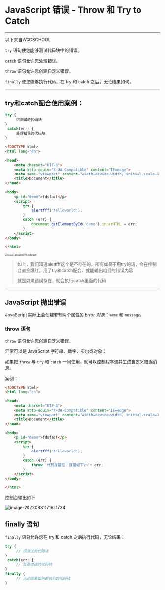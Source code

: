 # JavaScript 错误 - Throw 和 Try to Catch

---

以下来自W3CSCHOOL

`try` 语句使您能够测试代码块中的错误。

`catch` 语句允许您处理错误。

`throw` 语句允许您创建自定义错误。

`finally` 使您能够执行代码，在 try 和 catch 之后，无论结果如何。





---



## try和catch配合使用案例：

```js
try {
     供测试的代码块
}
 catch(err) {
     处理错误的代码块
} 
```



```html
<!DOCTYPE html>
<html lang="en">

<head>
    <meta charset="UTF-8">
    <meta http-equiv="X-UA-Compatible" content="IE=edge">
    <meta name="viewport" content="width=device-width, initial-scale=1.0">
    <title>Document</title>
</head>

<body>
    <p id="demo">fdsfadf</p>
    <script>
        try {
            alertfff('helloworld');
        }
        catch (err) {
            document.getElementById('demo').innerHTML = err;
        }
    </script>
</body>

</html>
```

<img src="https://static.meowrain.cn/i/2022/08/31/r9dsyi-3.png" alt="image-20220831164840426" style="zoom:50%;" />

> 如上，我们知道alertfff这个是不存在的，所有如果不用try的话，会在控制台直接爆红，用了try和catch配合，就能输出咱们的错误内容
>
> 就是如果错误存在，就会执行catch里面的代码





---



## JavaScript 抛出错误

JavaScript 实际上会创建带有两个属性的 *Error 对象*：`name` 和 `message`。

### throw 语句

`throw` 语句允许您创建自定义错误。

异常可以是 JavaScript 字符串、数字、布尔或对象：

如果把 `throw` 与 `try` 和 `catch` 一同使用，就可以控制程序流并生成自定义错误消息。

案例：

```html
<!DOCTYPE html>
<html lang="en">

<head>
    <meta charset="UTF-8">
    <meta http-equiv="X-UA-Compatible" content="IE=edge">
    <meta name="viewport" content="width=device-width, initial-scale=1.0">
    <title>Document</title>
</head>

<body>
    <p id="demo">fdsfadf</p>
    <script>
        try {
            alertfff('helloworld');
        }
        catch (err) {
            throw '代码报错拉：报错如下\n'+ err;
        }
    </script>
</body>

</html>
```

控制台输出如下

![image-20220831171631734](https://static.meowrain.cn/i/2022/08/31/sdtalx-3.png)







## finally 语句

`finally` 语句允许您在 try 和 catch 之后执行代码，无论结果：

```js
try {
     // 供测试的代码块
}
 catch(err) {
     // 处理错误的代码块
} 
finally {
     // 无论结果如何都执行的代码块
}
```